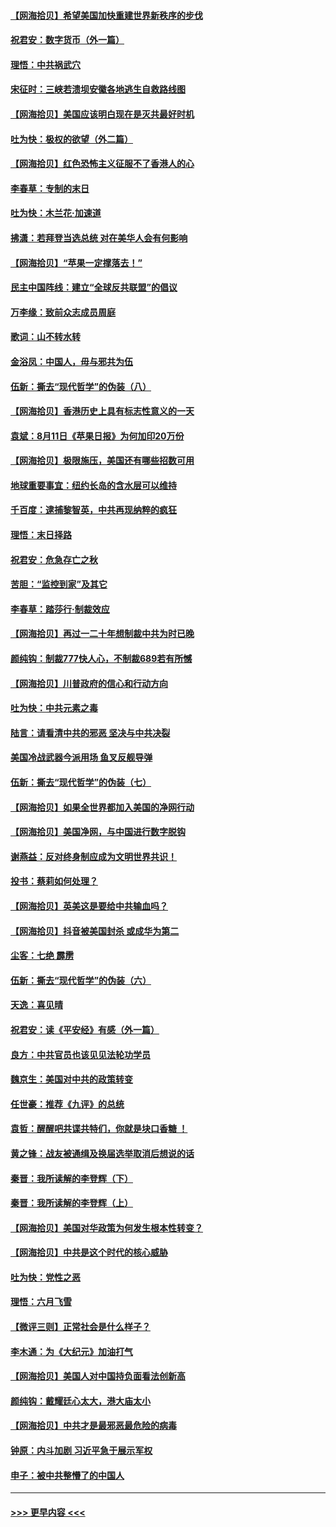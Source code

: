 #### [【网海拾贝】希望美国加快重建世界新秩序的步伐](../pages/nsc993/n12334224.md?t=08161502) 
#### [祝君安：数字货币（外一篇）](../pages/nsc993/n12334186.md?t=08161502) 
#### [理悟：中共祸武穴](../pages/nsc993/n12333962.md?t=08161502) 
#### [宋征时：三峡若溃坝安徽各地逃生自救路线图](../pages/nsc993/n12332450.md?t=08161502) 
#### [【网海拾贝】美国应该明白现在是灭共最好时机](../pages/nsc993/n12332313.md?t=08161502) 
#### [吐为快：极权的欲望（外二篇）](../pages/nsc993/n12332089.md?t=08161502) 
#### [【网海拾贝】红色恐怖主义征服不了香港人的心](../pages/nsc993/n12329296.md?t=08161502) 
#### [李春草：专制的末日](../pages/nsc993/n12329079.md?t=08161502) 
#### [吐为快：木兰花‧加速道](../pages/nsc993/n12327366.md?t=08161502) 
#### [拂潇：若拜登当选总统 对在美华人会有何影响](../pages/nsc993/n12295996.md?t=08161502) 
#### [【网海拾贝】“苹果一定撑落去！”](../pages/nsc993/n12326784.md?t=08161502) 
#### [民主中国阵线：建立“全球反共联盟”的倡议](../pages/nsc993/n12324177.md?t=08161502) 
#### [万李缘：致前众志成员周庭](../pages/nsc993/n12324635.md?t=08161502) 
#### [歌词：山不转水转](../pages/nsc993/n12324599.md?t=08161502) 
#### [金浴凤：中国人，毋与邪共为伍](../pages/nsc993/n12324257.md?t=08161502) 
#### [伍新：撕去“现代哲学”的伪装（八）](../pages/nsc993/n12324188.md?t=08161502) 
#### [【网海拾贝】香港历史上具有标志性意义的一天](../pages/nsc993/n12324021.md?t=08161502) 
#### [袁斌：8月11日《苹果日报》为何加印20万份](../pages/nsc993/n12323955.md?t=08161502) 
#### [【网海拾贝】极限施压，美国还有哪些招数可用](../pages/nsc993/n12322512.md?t=08161502) 
#### [地球重要事宜：纽约长岛的含水层可以维持](../pages/nsc993/n12321844.md?t=08161502) 
#### [千百度：逮捕黎智英，中共再现纳粹的疯狂](../pages/nsc993/n12321777.md?t=08161502) 
#### [理悟：末日择路](../pages/nsc993/n12320812.md?t=08161502) 
#### [祝君安：危急存亡之秋](../pages/nsc993/n12320795.md?t=08161502) 
#### [苦胆：“监控到家”及其它](../pages/nsc993/n12320751.md?t=08161502) 
#### [李春草：踏莎行·制裁效应](../pages/nsc993/n12318290.md?t=08161502) 
#### [【网海拾贝】再过一二十年想制裁中共为时已晚](../pages/nsc993/n12318195.md?t=08161502) 
#### [颜纯钩：制裁777快人心，不制裁689若有所憾](../pages/nsc993/n12316912.md?t=08161502) 
#### [【网海拾贝】川普政府的信心和行动方向](../pages/nsc993/n12316673.md?t=08161502) 
#### [吐为快：中共元素之毒](../pages/nsc993/n12316547.md?t=08161502) 
#### [陆言：请看清中共的邪恶 坚决与中共决裂](../pages/nsc993/n12315784.md?t=08161502) 
#### [美国冷战武器今派用场 鱼叉反舰导弹](../pages/nsc993/n12316258.md?t=08161502) 
#### [伍新：撕去“现代哲学”的伪装（七）](../pages/nsc993/n12315846.md?t=08161502) 
#### [【网海拾贝】如果全世界都加入美国的净网行动](../pages/nsc993/n12315588.md?t=08161502) 
#### [【网海拾贝】美国净网，与中国进行数字脱钩](../pages/nsc993/n12312813.md?t=08161502) 
#### [谢燕益：反对终身制应成为文明世界共识！](../pages/nsc993/n12310465.md?t=08161502) 
#### [投书：蔡莉如何处理？](../pages/nsc993/n12310224.md?t=08161502) 
#### [【网海拾贝】英美这是要给中共输血吗？](../pages/nsc993/n12307646.md?t=08161502) 
#### [【网海拾贝】抖音被美国封杀 或成华为第二](../pages/nsc993/n12305277.md?t=08161502) 
#### [尘客：七绝 霹雳](../pages/nsc993/n12304053.md?t=08161502) 
#### [伍新：撕去“现代哲学”的伪装（六）](../pages/nsc993/n12303243.md?t=08161502) 
#### [天逸：喜见晴](../pages/nsc993/n12303226.md?t=08161502) 
#### [祝君安：读《平安经》有感（外一篇）](../pages/nsc993/n12303170.md?t=08161502) 
#### [良方：中共官员也该见见法轮功学员](../pages/nsc993/n12302985.md?t=08161502) 
#### [魏京生：美国对中共的政策转变](../pages/nsc993/n12302929.md?t=08161502) 
#### [任世豪：推荐《九评》的总统](../pages/nsc993/n12302838.md?t=08161502) 
#### [袁哲：醒醒吧共谍共特们，你就是块口香糖 ！](../pages/nsc993/n12302678.md?t=08161502) 
#### [黄之锋：战友被通缉及换届选举取消后想说的话](../pages/nsc993/n12302681.md?t=08161502) 
#### [秦晋：我所读解的李登辉（下）](../pages/nsc993/n12302171.md?t=08161502) 
#### [秦晋：我所读解的李登辉（上）](../pages/nsc993/n12301979.md?t=08161502) 
#### [【网海拾贝】美国对华政策为何发生根本性转变？](../pages/nsc993/n12302091.md?t=08161502) 
#### [【网海拾贝】中共是这个时代的核心威胁](../pages/nsc993/n12300541.md?t=08161502) 
#### [吐为快：党性之恶](../pages/nsc993/n12300263.md?t=08161502) 
#### [理悟：六月飞雪](../pages/nsc993/n12300243.md?t=08161502) 
#### [【微评三则】正常社会是什么样子？](../pages/nsc993/n12300228.md?t=08161502) 
#### [李木通：为《大纪元》加油打气](../pages/nsc993/n12280363.md?t=08161502) 
#### [【网海拾贝】美国人对中国持负面看法创新高](../pages/nsc993/n12298720.md?t=08161502) 
#### [颜纯钩：戴耀廷心太大，港大庙太小](../pages/nsc993/n12297682.md?t=08161502) 
#### [【网海拾贝】中共才是最邪恶最危险的病毒](../pages/nsc993/n12296470.md?t=08161502) 
#### [钟原：内斗加剧 习近平急于展示军权](../pages/nsc993/n12292544.md?t=08161502) 
#### [申子：被中共整懵了的中国人](../pages/nsc993/n12291389.md?t=08161502) 

----
#### [ >>> 更早内容 <<< ](../indexes/nsc993-earlier.md)
